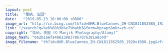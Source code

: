 ```yaml
---
layout: post
title:  "戛纳，法国"
date:   "2019-05-13 16:00:00 +0800"
image_url: "http://cn.bing.com/th?id=OHR.BlueCannes_ZH-CN1811852585_1920x1080.jpg&rf=LaDigue_1920x1080.jpg&pid=hp"
link: "/search?q=%e6%88%9b%e7%ba%b3&form=hpcapt&mkt=zh-cn"
copyright: "戛纳，法国 (© Manjik Photography/Alamy)"
image_hash: "0a2b1aefa488238837867d76381a8c4d"
image_filename: "th?id=OHR.BlueCannes_ZH-CN1811852585_1920x1080.jpg&rf=LaDigue_1920x1080.jpg&pid=hp"
---
```

